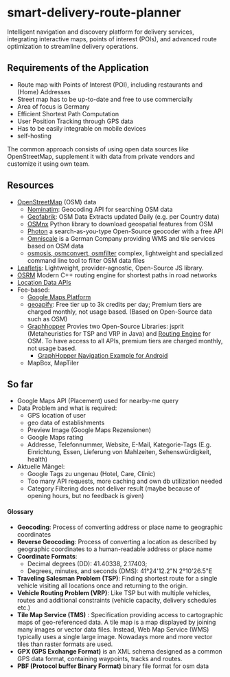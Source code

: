 # smart-delivery-route-planner
Intelligent navigation and discovery platform for delivery services, integrating interactive maps, points of interest (POIs), and advanced route optimization to streamline delivery operations.


## Requirements of the Application
- Route map with Points of Interest (POI), including restaurants and (Home) Addresses
- Street map has to be up-to-date and free to use commercially
- Area of focus is Germany
- Efficient Shortest Path Computation
- User Position Tracking through GPS data
- Has to be easily integrable on mobile devices
- self-hosting

The common approach consists of using open data sources like OpenStreetMap, supplement it with data from private vendors and customize it using own team.

## Resources 
- [OpenStreetMap](www.openstreetmap.org) (OSM) data 
  - [Nominatim](https://nominatim.openstreetmap.org/ui/search.html): Geocoding API for searching OSM data
  - [Geofabrik](https://download.geofabrik.de/): OSM Data Extracts updated Daily (e.g. per Country data)
  - [OSMnx](https://osmnx.readthedocs.io/en/stable) Python library to download geospatial features from OSM
  - [Photon](https://photon.komoot.io/) a search-as-you-type Open-Source geocoder with a free API
  - [Omniscale](https://maps.omniscale.com/en/) is a German Company providing WMS and tile services based on OSM data
  - [osmosis, osmconvert, osmfilter](https://wiki.openstreetmap.org/wiki/Osmfilter#Download) complex, lightweight and specialized command line tool to filter OSM data files
- [Leafletjs](https://leafletjs.com/): Lightweight, provider-agnostic, Open-Source JS library.
- [OSRM](https://project-osrm.org/) Modern C++ routing engine for shortest paths in road networks
- [Location Data APIs](https://datarade.ai/data-categories/restaurant-location-data/apis)
- Fee-based:
    - [Google Maps Platform](https://mapsplatform.google.com/pricing/) 
    - [geoapify](https://www.geoapify.com/pricing/): Free tier up to 3k credits per day; Premium tiers are charged monthly, not usage based. (Based on Open-Source data such as OSM)
    - [Graphhopper](https://www.graphhopper.com/) Provies two Open-Source Libraries: jsprit (Metaheuristics for TSP and VRP in Java) and [Routing Engine](https://github.com/graphhopper/graphhopper) for OSM. To have access to all APIs, premium tiers are charged monthly, not usage based.
        - [GraphHopper Navigation Example for Android ](https://github.com/graphhopper/graphhopper-navigation-example)
    - MapBox, MapTiler


## So far
- Google Maps API (Placement) used for nearby-me query 
- Data Problem and what is required:
    - GPS location of user
    - geo data of establishments
    - Preview Image (Google Maps Rezensionen)
    - Google Maps rating
    - Addresse, Telefonnummer, Website, E-Mail, Kategorie-Tags (E.g. Einrichtung, Essen, Lieferung von Mahlzeiten, Sehenswürdigkeit, health)
- Aktuelle Mängel:
    - Google Tags zu ungenau (Hotel, Care, Clinic)
    - Too many API requests, more caching and own db utilization needed
    - Category Filtering does not deliver result (maybe because of opening hours, but no feedback is given)




#### Glossary
- **Geocoding**: Process of converting address or place name to geographic coordinates
- **Reverse Geocoding**: Process of converting a location as described by geographic coordinates to a human-readable address or place name
- **Coordinate Formats**: 
    - Decimal degrees (DD): 41.40338, 2.17403;
    - Degrees, minutes, and seconds (DMS): 41°24'12.2"N 2°10'26.5"E
- **Traveling Salesman Problem (TSP)**: Finding shortest route for a single vehicle visiting all locations once and returning to the origin.
- **Vehicle Routing Problem (VRP)**: Like TSP but with multiple vehicles, routes and additional constraints (vehicle capacity, delivery schedules etc.)
- **Tile Map Service (TMS)** : Specification providing access to cartographic maps of geo-referenced data. A tile map is a map displayed by joining many images or vector data files. Instead, Web Map Service (WMS) typically uses a single large image. Nowadays more and more vector tiles than raster formats are used.
- **GPX (GPS Exchange Format)** is an XML schema designed as a common GPS data format, containing waypoints, tracks and routes.
- **PBF (Protocol buffer Binary Format)** binary file format for osm data